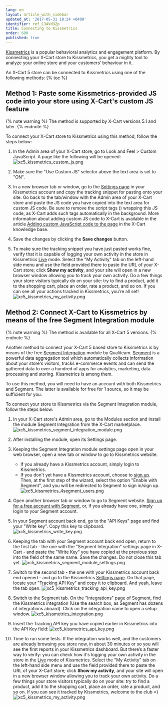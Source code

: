```yaml
---
lang: en
layout: article_with_sidebar
updated_at: '2017-05-31 18:24 +0400'
identifier: ref_C3AVd3Zp
title: Connecting to Kissmetrics
order: 600
published: true
---
```

[Kissmetrics](https://www.kissmetrics.com/) is a popular behavioral analytics and engagement platform. By connecting your X-Cart store to Kissmetrics, you get a mighty tool to analyze your online store and your customers’ behaviour in it.

An X-Cart 5 store can be connected to Kissmetrics using one of the following methods:
{% toc %}

## Method 1: Paste some Kissmetrics-provided JS code into your store using X-Cart's custom JS feature

{% note warning %}
The method is supported by X-Cart versions 5.1 and later.
{% endnote %}

To connect your X-Cart store to Kissmetrics using this method, follow the steps below:

   1.  In the Admin area of your X-Cart store, go to Look and Feel > Custom JavaScript. A page like the following will be opened:
       ![xc5_kissmetrics_custom_js.png]({{site.baseurl}}/attachments/ref_C3AVd3Zp/xc5_kissmetrics_custom_js.png)
    
   2.  Make sure the "Use Custom JS" selector above the text area is set to "ON". 
    
   3. In a new browser tab or window, go to the [Settings page](https://app.kissmetrics.com/settings) in your Kissmetrics account and copy the tracking snippet for pasting onto your site. Go back to the tab/window with the Admin area of your X-Cart store and paste the JS code you have copied into the text area for custom JS code. Be sure to remove the script tags (<script type="text/javascript"> and </script>) wrapping this JS code, as X-Cart adds such tags automatically in the background. More information about adding custom JS code to X-Cart is available in the article [Adding custom JavaScript code to the page](http://devs.x-cart.com/en/design_changes/adding_custom_javascript_code_to_the_page.html) in the X-Cart knowledge base.
    
   4. Save the changes by clicking the **Save changes** button.
   
   5. To make sure the tracking snippet you have just pasted works fine, verify that it is capable of logging your own activity in the store in Kissmetrics [Live](https://app.kissmetrics.com/live) mode. Select the "My Activity" tab on the left-hand side menu and use the field provided there to paste the URL of your X-Cart store; click **Show my activity**, and your site will open in a new browser window allowing you to track your own activity. Do a few things your store visitors typically do on your site: try to find a product, add it to the shopping cart, place an order, rate a product, and so on. If you can see all your actions tracked in Kissmetrics, you’re all set! 
      ![xc5_kissmetrics_my_activity.png]({{site.baseurl}}/attachments/ref_C3AVd3Zp/xc5_kissmetrics_my_activity.png)
      
## Method 2: Connect X-Cart to Kissmetrics by means of the free Segment Integration module

{% note warning %}
The method is available for all X-Cart 5 versions.
{% endnote %}

Another method to connect your X-Cart 5 based store to Kissmetrics is by means of the free [Segment Intergation](https://market.x-cart.com/addons/segment-integration.html) module by Qualiteam. [Segment](http://support.kissmetrics.com/article/show/implementing-kissmetrics-with-segment) is a powerful data aggregation tool which automatically collects information about your store's visitors, tracks e-commerce events and can send the gathered data to over a hundred of apps for analytics, marketing, data processing and storing. Kissmetrics is among them. 

To use this method, you will need to have an account with both Kissmetrics and Segment. The latter is available for free for 1 source, so it may be sufficient for you. 

To connect your store to Kissmetrics via the Segment Integration module, follow the steps below:

   1. In your X-Cart store's Admin area, go to the Modules section and install the module Segment Integration from the X-Cart marketplace. 
      ![xc5_kissmetrics_segment_integration_module.png]({{site.baseurl}}/attachments/ref_C3AVd3Zp/xc5_kissmetrics_segment_integration_module.png)

   2. After installing the module, open its Settings page.
   
   3. Keeping the Segment Integration module settings page open in your web browser, open a new tab or window to go to Kissmetrics website. 
      * If you already have a Kissmetrics account, simply login to Kissmetrics. 
      * If you don't yet have a Kissmetrics account, choose to [sign up](https://signin.kissmetrics.com/signup). Then, at the first step of the wizard, select the option "Enable with Segment", and you will be redirected to Segment to sign in/sign up. 
      ![xc5_kissmetrics_4segment_users.png]({{site.baseurl}}/attachments/ref_C3AVd3Zp/xc5_kissmetrics_4segment_users.png)

  4. Open another browser tab or window to go to Segment website. [Sign up for a free account with Segment](https://segment.com/signup), or, if you already have one, simply login to your Segment account. 
  
  5. In your Segment account back end, go to the "API Keys" page and find your "Write key". Copy this key to clipboard. 
     ![xc5_kissmetrics_write_key.png]({{site.baseurl}}/attachments/ref_C3AVd3Zp/xc5_kissmetrics_write_key.png)

  6. Keeping the tab with your Segment account back end open, return to the first tab - the one with the "Segment Integration" settings page in X-Cart - and paste the "Write Key" you have copied at the previous step into the field of the same name. Save the changes. Do not close this tab yet.
     ![xc5_kissmetrics_segment_module_settings.png]({{site.baseurl}}/attachments/ref_C3AVd3Zp/xc5_kissmetrics_segment_module_settings.png)
  
  7. Switch to the second tab - the one with your Kissmetrics account back end opened - and go to the Kissmetrics [Settings page](https://app.kissmetrics.com/settings). On that page, locate your "Tracking API Key" and copy it to clipboard. And yeah, leave the tab open.
     ![xc5_kissmetrics_tracking_api_key.png]({{site.baseurl}}/attachments/ref_C3AVd3Zp/xc5_kissmetrics_tracking_api_key.png)
  
  8. Switch to the Segment tab. On the "Integrations" page of Segment, find the Kissmetrics integration (Use the search box, as Segment has dozens of integrations aboard).  Click on the integration name to open a setup window.
     ![xc5_kissmetrics_integration.png]({{site.baseurl}}/attachments/ref_C3AVd3Zp/xc5_kissmetrics_integration.png)

  9. Insert the Tracking API key you have copied earlier in Kissmetrics into the API Key field:
     ![xc5_kissmetrics_api_key.png]({{site.baseurl}}/attachments/ref_C3AVd3Zp/xc5_kissmetrics_api_key.png)

  10. Time to run some tests. If the integration works well, and the customers are already browsing you store now, in about 30 minutes or so you will see the first reports in your Kissmetrics dashboard. But there’s a faster way to verify: you can check how it's logging your own activity in the store in the [Live](https://app.kissmetrics.com/live) mode of Kissmetrics. Select the "My Activity" tab on the left-hand side menu and use the field provided there to paste the URL of your X-Cart store; click **Show my activity**, and your site will open in a new browser window allowing you to track your own activity. Do a few things your store visitors typically do on your site: try to find a product, add it to the shopping cart, place an order, rate a product, and so on. If you can see it tracked by Kissmetrics, welcome to the club =)
     ![xc5_kissmetrics_my_activity.png]({{site.baseurl}}/attachments/ref_C3AVd3Zp/xc5_kissmetrics_my_activity.png)
